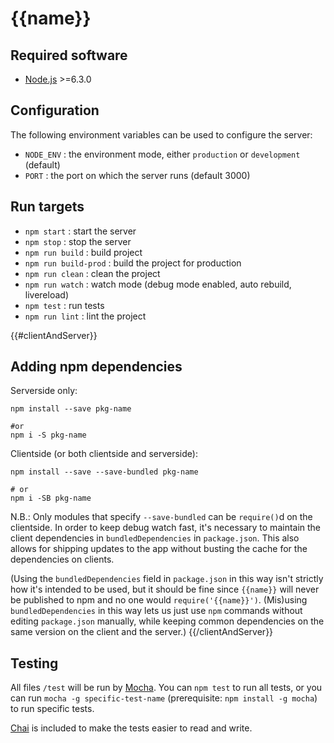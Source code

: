 # {{name}}



## Required software

- [Node.js](https://nodejs.org/en/) >=6.3.0



## Configuration

The following environment variables can be used to configure the server:

- `NODE_ENV` : the environment mode, either `production` or `development` (default)
- `PORT` : the port on which the server runs (default 3000)



## Run targets

- `npm start` : start the server
- `npm stop` : stop the server
- `npm run build` : build project
- `npm run build-prod` : build the project for production
- `npm run clean` : clean the project
- `npm run watch` : watch mode (debug mode enabled, auto rebuild, livereload)
- `npm test` : run tests
- `npm run lint` : lint the project



{{#clientAndServer}}
## Adding npm dependencies

Serverside only:

```
npm install --save pkg-name

#or
npm i -S pkg-name
```

Clientside (or both clientside and serverside):

```
npm install --save --save-bundled pkg-name

# or
npm i -SB pkg-name
```

N.B.: Only modules that specify `--save-bundled` can be `require()`d on the clientside.  In order to keep debug watch fast, it's necessary to maintain the client dependencies in `bundledDependencies` in `package.json`.  This also allows for shipping updates to the app without busting the cache for the dependencies on clients.

(Using the `bundledDependencies` field in `package.json` in this way isn't strictly how it's intended to be used, but it should be fine since `{{name}}` will never be published to npm and no one would `require('{{name}}')`.  (Mis)using `bundledDependencies` in this way lets us just use `npm` commands without editing `package.json` manually, while keeping common dependencies on the same version on the client and the server.)
{{/clientAndServer}}


## Testing

All files `/test` will be run by [Mocha](https://mochajs.org/).  You can `npm test` to run all tests, or you can run `mocha -g specific-test-name` (prerequisite: `npm install -g mocha`) to run specific tests.

[Chai](http://chaijs.com/) is included to make the tests easier to read and write.
